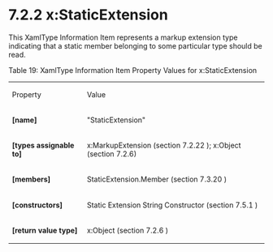 <html dir="LTR" xmlns:mshelp="http://msdn.microsoft.com/mshelp" xmlns:ddue="http://ddue.schemas.microsoft.com/authoring/2003/5" xmlns:xlink="http://www.w3.org/1999/xlink" xmlns:tool="http://www.microsoft.com/tooltip"><body><input type="hidden" id="userDataCache" class="userDataStyle"><input type="hidden" id="hiddenScrollOffset"><img id="dropDownImage" style="display:none; height:0; width:0;" src="../local/drpdown.gif"><img id="dropDownHoverImage" style="display:none; height:0; width:0;" src="../local/drpdown_orange.gif"><img id="collapseImage" style="display:none; height:0; width:0;" src="../local/collapse.gif"><img id="expandImage" style="display:none; height:0; width:0;" src="../local/exp.gif"><img id="collapseAllImage" style="display:none; height:0; width:0;" src="../local/collall.gif"><img id="expandAllImage" style="display:none; height:0; width:0;" src="../local/expall.gif"><img id="copyImage" style="display:none; height:0; width:0;" src="../local/copycode.gif"><img id="copyHoverImage" style="display:none; height:0; width:0;" src="../local/copycodeHighlight.gif"><div id="header"><h1 class="heading">7.2.2 x:StaticExtension</h1></div><div id="mainSection"><div id="mainBody"><div id="allHistory" class="saveHistory" onsave="saveAll()" onload="loadAll()"></div>




<p xmlns:wsd="http://wsdev.schemas.microsoft.com/authoring/2008/2" xmlns:msxsl="urn:schemas-microsoft-com:xslt" xmlns:script="urn:script" xmlns:build="urn:build">
<div id="sectionSection0" class="section" name="collapseableSection"><content xmlns="http://ddue.schemas.microsoft.com/authoring/2003/5" xmlns:wsd="http://wsdev.schemas.microsoft.com/authoring/2008/2" xmlns:msxsl="urn:schemas-microsoft-com:xslt" xmlns:script="urn:script" xmlns:build="urn:build">
				</content></div><div id="sectionSection1" class="section" name="collapseableSection"><content xmlns="http://ddue.schemas.microsoft.com/authoring/2003/5" xmlns:wsd="http://wsdev.schemas.microsoft.com/authoring/2008/2" xmlns:msxsl="urn:schemas-microsoft-com:xslt" xmlns:script="urn:script" xmlns:build="urn:build">
					<p xmlns="">This <mshelp:link keywords="2c66ed32-eead-44a7-847d-baabda0d2856" tabindex="0">XamlType Information Item</mshelp:link> represents a markup extension type indicating that a static member belonging to some particular type should be read.</p>
					<p xmlns="">Table 19: XamlType Information Item Property Values for x:StaticExtension</p>
					<p xmlns=""><b></b></p><table class="ProtocolAuthoredTable" xmlns=""><tr>
								<td id="ShadedCell">
									<p>Property</p>
								</td>
								<td id="ShadedCell">
									<p>Value</p>
								</td>
							</tr><tr>
							<td>
								<p>
									<b>[name]</b>
								</p>
							</td>
							<td>
								<p>"StaticExtension"</p>
							</td>
						</tr><tr>
							<td>
								<p>
									<b>[types assignable to]</b>
								</p>
							</td>
							<td>
								<p>
									<mshelp:link keywords="8d383d82-2165-4073-aea6-8f2f5d934162" tabindex="0">x:MarkupExtension (section </mshelp:link>
									<mshelp:link keywords="8d383d82-2165-4073-aea6-8f2f5d934162" tabindex="0">7.2.22</mshelp:link>
									<mshelp:link keywords="8d383d82-2165-4073-aea6-8f2f5d934162" tabindex="0">)</mshelp:link>; <mshelp:link keywords="a1fd55fa-e9c6-4bcf-9abb-58d4c0198c9c" tabindex="0">x:Object (section </mshelp:link><mshelp:link keywords="a1fd55fa-e9c6-4bcf-9abb-58d4c0198c9c" tabindex="0">7.2.6</mshelp:link><mshelp:link keywords="a1fd55fa-e9c6-4bcf-9abb-58d4c0198c9c" tabindex="0">)</mshelp:link></p>
							</td>
						</tr><tr>
							<td>
								<p>
									<b>[members]</b>
								</p>
							</td>
							<td>
								<p>
									<mshelp:link keywords="17191002-63e2-4d82-bab8-337d735cef62" tabindex="0">StaticExtension.Member (section </mshelp:link>
									<mshelp:link keywords="17191002-63e2-4d82-bab8-337d735cef62" tabindex="0">7.3.20</mshelp:link>
									<mshelp:link keywords="17191002-63e2-4d82-bab8-337d735cef62" tabindex="0">)</mshelp:link>
								</p>
							</td>
						</tr><tr>
							<td>
								<p>
									<b>[constructors]</b>
								</p>
							</td>
							<td>
								<p>
									<mshelp:link keywords="4baf0095-4a64-4ce8-85e3-7a6c1b138944" tabindex="0">Static Extension String Constructor (section </mshelp:link>
									<mshelp:link keywords="4baf0095-4a64-4ce8-85e3-7a6c1b138944" tabindex="0">7.5.1</mshelp:link>
									<mshelp:link keywords="4baf0095-4a64-4ce8-85e3-7a6c1b138944" tabindex="0">)</mshelp:link>
								</p>
							</td>
						</tr><tr>
							<td>
								<p>
									<b>[return value type]</b>
								</p>
							</td>
							<td>
								<p>
									<mshelp:link keywords="a1fd55fa-e9c6-4bcf-9abb-58d4c0198c9c" tabindex="0">x:Object (section </mshelp:link>
									<mshelp:link keywords="a1fd55fa-e9c6-4bcf-9abb-58d4c0198c9c" tabindex="0">7.2.6</mshelp:link>
									<mshelp:link keywords="a1fd55fa-e9c6-4bcf-9abb-58d4c0198c9c" tabindex="0">)</mshelp:link>
								</p>
							</td>
						</tr></table>
				</content></div><!--[if gte IE 5]>
			<tool:tip element="languageFilterToolTip" avoidmouse="false"/>
		<![endif]--></div><a name="feedback"></a><span></span></div></body></html>